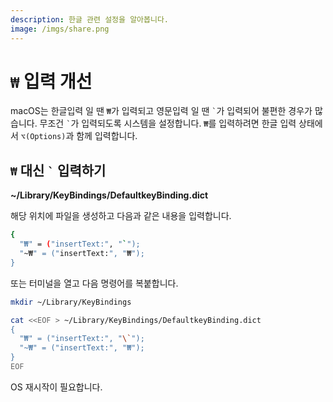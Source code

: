 ```yaml
---
description: 한글 관련 설정을 알아봅니다.
image: /imgs/share.png
---
```


# `₩` 입력 개선

macOS는 한글입력 일 땐 `₩`가 입력되고 영문입력 일 땐 `` ` ``가 입력되어 불편한 경우가 많습니다. 무조건 `` ` ``가 입력되도록 시스템을 설정합니다. `₩`를 입력하려면 한글 입력 상태에서 `⌥(Options)`과 함께 입력합니다.

## `₩` 대신 `` ` `` 입력하기

**~/Library/KeyBindings/DefaultkeyBinding.dict**

해당 위치에 파일을 생성하고 다음과 같은 내용을 입력합니다.

```sh
{
  "₩" = ("insertText:", "`");
  "~₩" = ("insertText:", "₩");
}
```

또는 터미널을 열고 다음 명령어를 복붙합니다.

```sh
mkdir ~/Library/KeyBindings

cat <<EOF > ~/Library/KeyBindings/DefaultkeyBinding.dict
{
  "₩" = ("insertText:", "\`");
  "~₩" = ("insertText:", "₩");
}
EOF
```

OS 재시작이 필요합니다.
